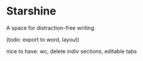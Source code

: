# Starshine
A space for distraction-free writing

(todo: export to word, layout)

nice to have: wc, delete indiv sections, editable tabs
